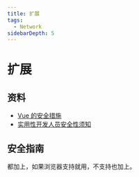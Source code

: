 ```yaml
---
title: 扩展
tags:
  - Network
sidebarDepth: 5
---
```

# 扩展
## 资料
- [Vue 的安全措施](https://cn.vuejs.org/v2/guide/security.html#Vue-%E7%9A%84%E5%AE%89%E5%85%A8%E6%8E%AA%E6%96%BD%E3%80%82)
- [实用性开发人员安全性须知](https://github.com/FallibleInc/security-guide-for-developers)

## 安全指南
都加上，如果浏览器支持就用，不支持也加上。
